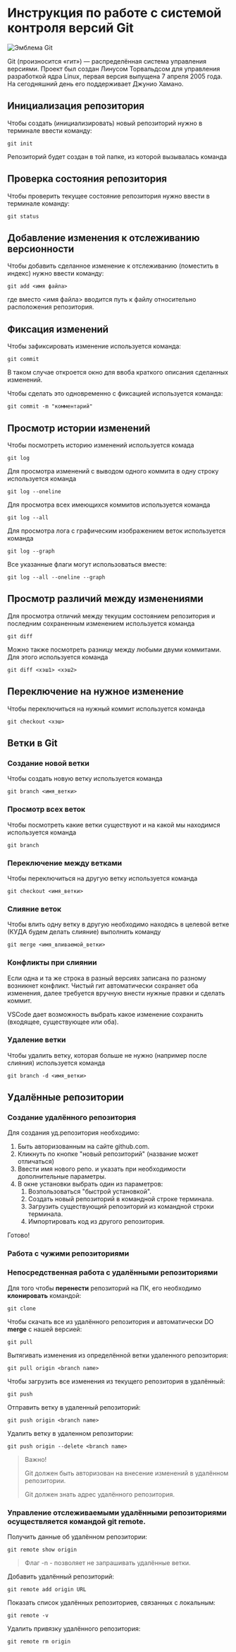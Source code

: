 # **Инструкция по работе с системой контроля версий Git**

![Эмблема Git](git.jpg)

Git (произносится «гит») — распределённая система управления версиями. Проект был создан Линусом Торвальдсом для управления разработкой ядра Linux, первая версия выпущена 7 апреля 2005 года. На сегодняшний день его поддерживает Джунио Хамано.

## Инициализация репозитория

Чтобы создать (инициализировать) новый репозиторий нужно в терминале ввести команду:

    git init

Репозиторий будет создан в той папке, из которой вызывалась команда

## Проверка состояния репозитория

Чтобы проверить текущее состояние репозитория нужно ввести в терминале команду:

    git status

## Добавление изменения к отслеживанию версионности

Чтобы добавить сделанное изменение к отслеживанию (поместить в индекс) нужно ввести команду:

    git add <имя файла>

где вместо <имя файла> вводится путь к файлу относительно расположения репозитория.

## Фиксация изменений

Чтобы зафиксировать изменение используется команда:

    git commit

В таком случае откроется окно для ввоба краткого описания сделанных изменений.

Чтобы сделать это одновременно с фиксацией используется команда:

    git commit -m "комментарий"

## Просмотр истории изменений

Чтобы посмотреть историю изменений используется комада

    git log

Для просмотра изменений с выводом одного коммита в одну строку используется команда

    git log --oneline

Для просмотра всех имеющихся коммитов используется команда

    git log --all

Для просмотра лога с графическим изображением веток используется команда

    git log --graph

Все указанные флаги могут использоваться вместе:

    git log --all --oneline --graph

## Просмотр различий между изменениями

Для просмотра отличий между текущим состоянием репозитория и последним сохраненным изменением используется команда

    git diff

Можно также посмотреть разницу между любыми двуми коммитами. Для этого используется команда

    git diff <хэш1> <хэш2>

## Переключение на нужное изменение

Чтобы переключиться на нужный коммит используется команда

    git checkout <хэш>

## Ветки в Git

### Создание новой ветки

Чтобы создать новую ветку используется команда

    git branch <имя_ветки>

### Просмотр всех веток

Чтобы посмотреть какие ветки существуют и на какой мы находимся используется команда

    git branch

### Переключение между ветками

Чтобы переключиться на другую ветку используется команда

    git checkout <имя_ветки>

### Слияние веток

Чтобы влить одну ветку в другую необходимо находясь в целевой ветке (КУДА будем делать слияние) выполнить команду

    git merge <имя_вливаемой_ветки>

### Конфликты при слиянии

Если одна и та же строка в разный версиях записана по разному возникнет конфликт.
Чистый гит автоматически сохраняет оба изменения, далее требуется вручную внести нужные правки и сделать коммит.

VSСode дает возможность выбрать какое изменение сохранить (входящее, существующее или оба).

### Удаление ветки

Чтобы удалить ветку, которая больше не нужно (например после слияния) используется команда

    git branch -d <имя_ветки>
    
## Удалённые репозитории

### Создание удалённого репозитория

Для создания уд.репозитория необходимо:

1. Быть авторизованным на сайте github.com.
2. Кликнуть по кнопке "новый репозиторий" (название может отличаться)
3. Ввести имя нового репо. и указать при необходимости дополнительные параметры.
4. В окне установки выбрать один из параметров:
    1. Возпользоваться "быстрой установкой".
    2. Создать новый репозиторий в командной строке терминала.
    3. Загрузить существующий репозиторий из командной строки терминала.
    4. Импортировать код из другого репозитория.

Готово!

### Работа с чужими репозиториями

### Непосредственная работа с удалёнными репозиториями

Для того чтобы **перенести** репозиторий на ПК, его необходимо **клонировать** командой:

    git clone
    
Чтобы скачать все из удалённого репозитория и автоматически DO **merge** с нашей версией:

    git pull
    
Вытягивать изменения из определённой ветки удаленного репозитория:
    
    git pull origin <branch name>
    
Чтобы загрузить все изменения из текущего репозитория в удалённый:

    git push
    
Отправить ветку в удаленный репозиторий:
    
    git push origin <branch name>
    
Удалить ветку в удаленном репозитории:

    git push origin --delete <branch name>
    
>Важно!
>
>Git должен быть авторизован на внесение изменений в удалённом репозитории.
>
>Git должен знать адрес удалённого репозитория.

### Управление отслеживаемыми удалёнными репозиториями осуществляется командой **git remote**.

Получить данные об удалённом репозитории:

    git remote show origin

>Флаг -n - позволяет не запрашивать удалённые ветки.
    
Добавить удалённый репозиторий:

    git remote add origin URL

Показать список удалённых репозиториев, связанных с локальным:

    git remote -v  
    
Удалить привязку удалённого репозитория:

    git remote rm origin   
